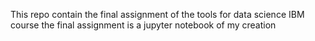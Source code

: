 This repo contain the final assignment of the tools for data science IBM course the final assignment is a jupyter notebook of my creation 
